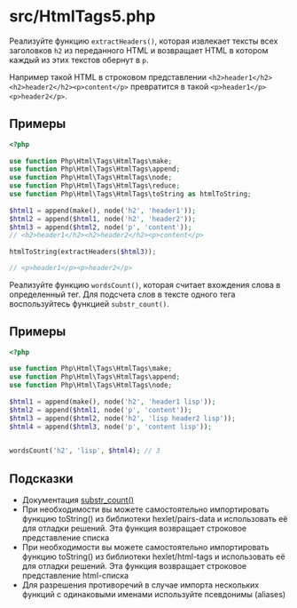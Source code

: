 # src/HtmlTags5.php

Реализуйте функцию `extractHeaders()`, которая извлекает тексты всех заголовков `h2` из переданного HTML и возвращает HTML в котором каждый из этих текстов обернут в `p`.

Например такой HTML в строковом представлении `<h2>header1</h2><h2>header2</h2><p>content</p>` превратится в такой `<p>header1</p><p>header2</p>`.

## Примеры
```php
<?php
 
use function Php\Html\Tags\HtmlTags\make;
use function Php\Html\Tags\HtmlTags\append;
use function Php\Html\Tags\HtmlTags\node;
use function Php\Html\Tags\HtmlTags\reduce;
use function Php\Html\Tags\HtmlTags\toString as htmlToString;
 
$html1 = append(make(), node('h2', 'header1'));
$html2 = append($html1, node('h2', 'header2'));
$html3 = append($html2, node('p', 'content'));
// <h2>header1</h2><h2>header2</h2><p>content</p>
 
htmlToString(extractHeaders($html3));

// <p>header1</p><p>header2</p>
```

Реализуйте функцию `wordsCount()`, которая считает вхождения слова в определенный тег. Для подсчета слов в тексте одного тега воспользуйтесь функцией `substr_count()`.

## Примеры
```php
<?php
 
use function Php\Html\Tags\HtmlTags\make;
use function Php\Html\Tags\HtmlTags\append;
use function Php\Html\Tags\HtmlTags\node;
 
$html1 = append(make(), node('h2', 'header1 lisp'));
$html2 = append($html1, node('p', 'content'));
$html3 = append($html2, node('h2', 'lisp header2 lisp'));
$html4 = append($html3, node('p', 'content lisp'));
 

wordsCount('h2', 'lisp', $html4); // 3
```

## Подсказки

* Документация [substr_count()](https://www.php.net/manual/ru/function.substr-count.php)
* При необходимости вы можете самостоятельно импортировать функцию toString() из библиотеки hexlet/pairs-data и использовать её для отладки решений. Эта функция возвращает строковое представление списка
* При необходимости вы можете самостоятельно импортировать функцию toString() из библиотеки hexlet/html-tags и использовать её для отладки решений. Эта функция возвращает строковое представление html-списка
* Для разрешения противоречий в случае импорта нескольких функций с одинаковыми именами используйте псевдонимы (aliases)